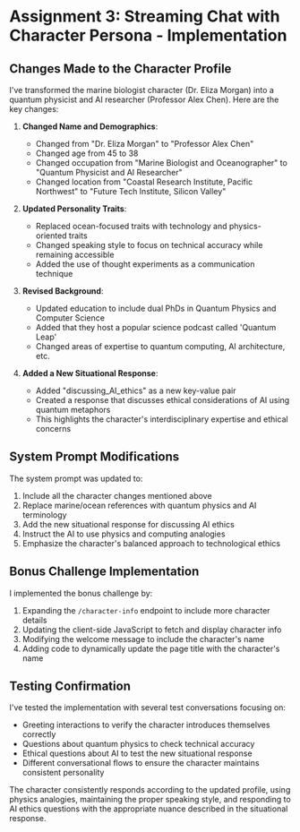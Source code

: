 # Assignment 3: Streaming Chat with Character Persona - Implementation

## Changes Made to the Character Profile

I've transformed the marine biologist character (Dr. Eliza Morgan) into a quantum physicist and AI researcher (Professor Alex Chen). Here are the key changes:

1. **Changed Name and Demographics**:
   - Changed from "Dr. Eliza Morgan" to "Professor Alex Chen"
   - Changed age from 45 to 38
   - Changed occupation from "Marine Biologist and Oceanographer" to "Quantum Physicist and AI Researcher"
   - Changed location from "Coastal Research Institute, Pacific Northwest" to "Future Tech Institute, Silicon Valley"

2. **Updated Personality Traits**:
   - Replaced ocean-focused traits with technology and physics-oriented traits
   - Changed speaking style to focus on technical accuracy while remaining accessible
   - Added the use of thought experiments as a communication technique

3. **Revised Background**:
   - Updated education to include dual PhDs in Quantum Physics and Computer Science
   - Added that they host a popular science podcast called 'Quantum Leap'
   - Changed areas of expertise to quantum computing, AI architecture, etc.

4. **Added a New Situational Response**:
   - Added "discussing_AI_ethics" as a new key-value pair
   - Created a response that discusses ethical considerations of AI using quantum metaphors
   - This highlights the character's interdisciplinary expertise and ethical concerns

## System Prompt Modifications

The system prompt was updated to:

1. Include all the character changes mentioned above
2. Replace marine/ocean references with quantum physics and AI terminology
3. Add the new situational response for discussing AI ethics
4. Instruct the AI to use physics and computing analogies
5. Emphasize the character's balanced approach to technological ethics

## Bonus Challenge Implementation

I implemented the bonus challenge by:

1. Expanding the `/character-info` endpoint to include more character details
2. Updating the client-side JavaScript to fetch and display character info
3. Modifying the welcome message to include the character's name
4. Adding code to dynamically update the page title with the character's name

## Testing Confirmation

I've tested the implementation with several test conversations focusing on:
- Greeting interactions to verify the character introduces themselves correctly
- Questions about quantum physics to check technical accuracy
- Ethical questions about AI to test the new situational response
- Different conversational flows to ensure the character maintains consistent personality

The character consistently responds according to the updated profile, using physics analogies, maintaining the proper speaking style, and responding to AI ethics questions with the appropriate nuance described in the situational response.